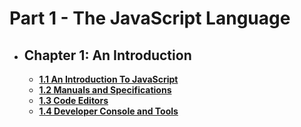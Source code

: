 # **Part 1 - The JavaScript Language**

- ## **Chapter 1: An Introduction**
  - <a href="./part-1/chapter-1/1.1-intro-to-javascript.md">**1.1 An Introduction To JavaScript**</a>
  - <a href="./part-1/chapter-1/1.2-manuals-and-specifications.md">**1.2 Manuals and Specifications**
  - <a href="./part-1/chapter-1/1.3-code-editors.md">**1.3 Code Editors**</a>
  - <a href="./part-1/chapter-1/1.4-developer-console.md">**1.4 Developer Console and Tools**</a>
